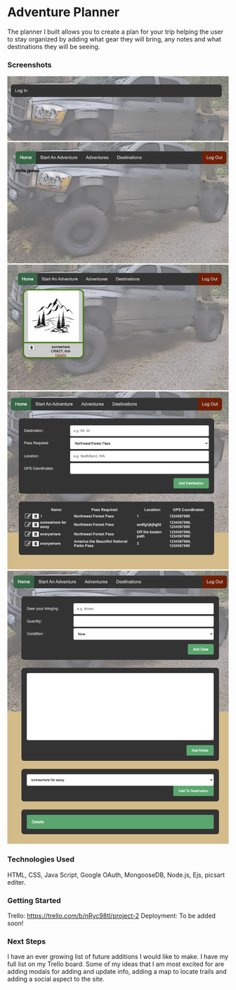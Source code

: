 
# Adventure Planner

The planner I built allows you to create a plan for your trip helping the user to stay organized by adding what gear they will bring, any notes and what destinations they will be seeing.

### Screenshots

![pic1](pic1.png)
![pic2](pic2.png)
![pic3](pic3.png)
![pic4](pic4.png)
![pic5](pic5.png)

### Technologies Used
HTML, CSS, Java Script, Google OAuth, MongooseDB, Node.js, Ejs, picsart editer.

### Getting Started
Trello: https://trello.com/b/nRyc98tl/project-2
Deployment: To be added soon!

### Next Steps
I have an ever growing list of future additions I would like to make. I have my full list on my Trello board. Some of my ideas that I am most excited for are adding modals for adding and update info, adding a map to locate trails and adding a social aspect to the site.